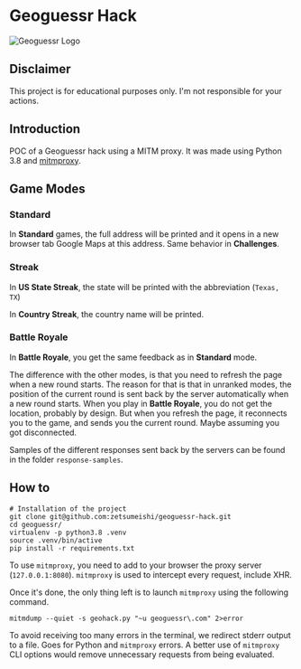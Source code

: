 # Geoguessr Hack

![Geoguessr Logo](https://upload.wikimedia.org/wikipedia/commons/thumb/3/3f/GeoGuessr_logo.svg/1280px-GeoGuessr_logo.svg.png)

## Disclaimer

This project is for educational purposes only. I'm not responsible for your actions.

## Introduction

POC of a Geoguessr hack using a MITM proxy. It was made using Python 3.8 and [mitmproxy](https://mitmproxy.org/).

## Game Modes

### Standard

In **Standard** games, the full address will be printed and it opens in a new browser tab Google Maps at this address. Same behavior in **Challenges**.

### Streak

In **US State Streak**, the state will be printed with the abbreviation (`Texas, TX`)

In **Country Streak**, the country name will be printed.

### Battle Royale

In **Battle Royale**, you get the same feedback as in **Standard** mode.

The difference with the other modes, is that you need to refresh the page when a new round starts.
The reason for that is that in unranked modes, the position of the current round is sent back by the server automatically when a new round starts.
When you play in **Battle Royale**, you do not get the location, probably by design. But when you refresh the page, it reconnects you to the game, and sends you the current round. Maybe assuming you got disconnected.

Samples of the different responses sent back by the servers can be found in the folder `response-samples`.

## How to

```shell
# Installation of the project
git clone git@github.com:zetsumeishi/geoguessr-hack.git
cd geoguessr/
virtualenv -p python3.8 .venv
source .venv/bin/active
pip install -r requirements.txt
```

To use `mitmproxy`, you need to add to your browser the proxy server (`127.0.0.1:8080`). `mitmproxy` is used to intercept every request, include XHR.

Once it's done, the only thing left is to launch `mitmproxy` using the following command.

```shell
mitmdump --quiet -s geohack.py "~u geoguessr\.com" 2>error
```

To avoid receiving too many errors in the terminal, we redirect stderr output to a file. Goes for Python and `mitmproxy` errors. A better use of `mitmproxy` CLI options would remove unnecessary requests from being evaluated.
